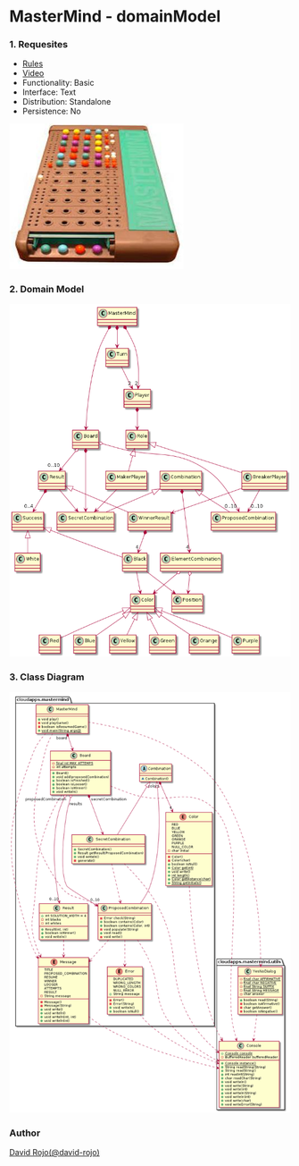 # MasterMind - domainModel 

### 1. Requesites

- [Rules](https://en.wikipedia.org/wiki/Mastermind_(board_game))
- [Video](https://www.youtube.com/watch?v=dMHxyulGrEk)
- Functionality: Basic
- Interface: Text
- Distribution: Standalone
- Persistence: No

![MASTERMIND GAME](img/mastermind.jpg)

### 2. Domain Model

![DOMAIN MODEL DIAGRAM](img/domainModel.png)

### 3. Class Diagram
![CLASS DIAGRAM](img/classDiagram-domainModel.png)

### Author

[David Rojo(@david-rojo)](https://github.com/david-rojo)
